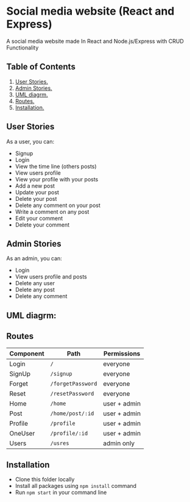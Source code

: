 # Social media website (React and Express)
A social media website made In React and Node.js/Express with CRUD Functionality

## Table of Contents
1. [ User Stories. ](#userStor)
2. [ Admin Stories. ](#adminSto)
3. [ UML diagrm.](#frontUml)
4. [ Routes. ](#frontRoutes)
4. [ Installation. ](#install)


<a name="userStor"></a>

## User Stories
As a user,  you can: 
- Signup
- Login
- View the time line (others posts)
- View users profile
- View your profile with your posts
- Add a new post
- Update your post
- Delete your post
- Delete any comment on your post
- Write a comment on any post 
- Edit your comment
- Delete your comment 

<a name="adminSto"></a>

## Admin Stories
As an admin,  you can: 
- Login
- View users profile and posts
- Delete any user
- Delete any post
- Delete any comment


<a name="frontUml"></a>

## UML diagrm:


<a name="frontRoutes"></a>

## Routes
Component     |     Path              |  Permissions
------------- | ---------------       | ------------
Login         | `/`                   | everyone
SignUp        | `/signup`             | everyone
Forget        | `/forgetPassword`     | everyone
Reset         | `/resetPassword`      | everyone
Home          | `/home`               | user + admin 
Post          | `/home/post/:id`      | user + admin 
Profile       | `/profile`            | user + admin 
OneUser       | `/profile/:id`        | user + admin 
Users         | `/usres`              | admin only 

<a name="install"></a>

## Installation
- Clone this folder locally
- Install all packages using `npm install` command
- Run `npm start` in your command line